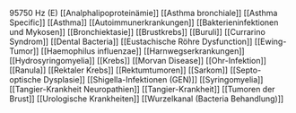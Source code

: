 95750 Hz (E)
[[Analphalipoproteinämie]]
[[Asthma bronchiale]]
[[Asthma Specific]]
[[Asthma]]
[[Autoimmunerkrankungen]]
[[Bakterieninfektionen und Mykosen]]
[[Bronchiektasie]]
[[Brustkrebs]]
[[Buruli]]
[[Currarino Syndrom]]
[[Dental Bacteria]]
[[Eustachische Röhre Dysfunction]]
[[Ewing-Tumor]]
[[Haemophilus influenzae]]
[[Harnwegserkrankungen]]
[[Hydrosyringomyelia]]
[[Krebs]]
[[Morvan Disease]]
[[Ohr-Infektion]]
[[Ranula]]
[[Rektaler Krebs]]
[[Rektumtumoren]]
[[Sarkom]]
[[Septo-optische Dysplasie]]
[[Shigella-Infektionen (GEN)]]
[[Syringomyelia]]
[[Tangier-Krankheit Neuropathien]]
[[Tangier-Krankheit]]
[[Tumoren der Brust]]
[[Urologische Krankheiten]]
[[Wurzelkanal (Bacteria Behandlung)]]
